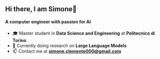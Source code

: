<h2 align="left">Hi there, I am Simone👋</h2>
<h4 align="left">A computer engineer with passion for AI</h4>

- :mortar_board: Master student in **Data Science and Engineering** at **Politecnico di Torino**
- :microscope: Currently doing research on **Large Language Models**
- 📫 Contact me at **simone.clemente000@gmail.com**

<!--
**simoclemens/simoclemens** is a ✨ _special_ ✨ repository because its `README.md` (this file) appears on your GitHub profile.

Here are some ideas to get you started:

- 🔭 I’m currently working on ...
- 🌱 I’m currently learning ...
- 👯 I’m looking to collaborate on ...
- 🤔 I’m looking for help with ...
- 💬 Ask me about ...
- 📫 How to reach me: ...
- 😄 Pronouns: ...
- ⚡ Fun fact: ...
-->
